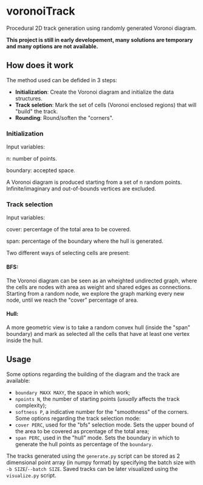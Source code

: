 # voronoiTrack
Procedural 2D track generation using randomly generated Voronoi diagram.

**This project is still in early developement, many solutions are temporary and many options are not available.**

## How does it work
The method used can be defided in 3 steps:
- **Initialization**: Create the Voronoi diagram and initialize the data structures.
- **Track seletion**: Mark the set of cells (Voronoi enclosed regions) that will "build" the track.
- **Rounding**: Round/soften the "corners".

### Initialization
Input variables:

n: number of points.

boundary: accepted space.

A Voronoi diagram is produced starting from a set of n random points. Infinite/imaginary and out-of-bounds vertices are excluded.

### Track selection
Input variables:

cover: percentage of the total area to be covered.

span: percentage of the boundary where the hull is generated.

Two different ways of selecting cells are present:
#### BFS: 
The Voronoi diagram can be seen as an wheighted undirected graph, where the cells are nodes with area as weight and shared edges as connections. Starting from a random node, we explore the graph marking every new node, until we reach the "cover" percentage of area.

#### Hull:
A more geometric view is to take a random convex hull (inside the "span" boundary) and mark as selected all the cells that have at least one vertex inside the hull.

## Usage
Some options regarding the building of the diagram and the track are available:
- `boundary MAXX MAXY`, the space in which work;
- `npoints N`, the number of starting points (*usually* affects the track complexity);
- `softness P`, a indicative number for the "smoothness" of the corners.
Some options regarding the track selection mode:
- `cover PERC`, used for the "bfs" selection mode. Sets the upper bound of the area to be covered as prcentage of the total area;
- `span PERC`, used in the "hull" mode. Sets the boundary in which to generate the hull points as percentage of the `boundary`.

The tracks generated using the `generate.py` script can be stored as 2 dimensional point array (in numpy format) by specifying the batch size with `-b SIZE`/`--batch SIZE`.
Saved tracks can be later visualized using the `visualize.py` script.

